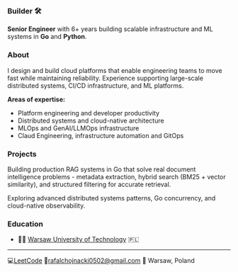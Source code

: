 ### Builder 🛠️
**Senior Engineer** with 6+ years building scalable infrastructure and ML systems in **Go** and **Python**.

### About
I design and build cloud platforms that enable engineering teams to move fast while maintaining reliability. Experience supporting large-scale distributed systems, CI/CD infrastructure, and ML platforms.

**Areas of expertise:**

- Platform engineering and developer productivity
- Distributed systems and cloud-native architecture
- MLOps and GenAI/LLMOps infrastructure
- Claud Engineering, infrastructure automation and GitOps


### **Projects** 
Building production RAG systems in Go that solve real document intelligence problems - metadata extraction, 
hybrid search (BM25 + vector similarity), and structured filtering for accurate retrieval.

Exploring advanced distributed systems patterns, Go concurrency, and cloud-native observability.

### **Education** 
- 👨‍🎓 [Warsaw University of Technology](https://www.pw.edu.pl/engpw) 🇵🇱


----------------------------------------------------------------------------------------------------------------------

💻[LeetCode](https://leetcode.com/rchojn/)  📧rafalchojnacki0502@gmail.com   📍 Warsaw, Poland





<!--  [![](https://ossrank.com/widget/971927)](https://ossrank.com/c/971927)
<!--  <p align="center">
<!--   <img src="https://github-readme-stats.vercel.app/api?username=rchojn&show_icons=true&custom_title=Github%20Stats&theme=dracula"> -->
<!-- </p> -->


